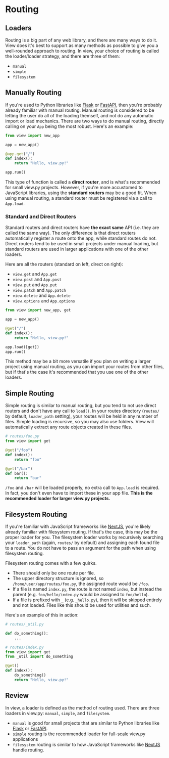 # Routing

## Loaders

Routing is a big part of any web library, and there are many ways to do it. View does it's best to support as many methods as possible to give you a well-rounded approach to routing. In view, your choice of routing is called the loader/loader strategy, and there are three of them:

- `manual`
- `simple`
- `filesystem`

## Manually Routing

If you're used to Python libraries like [Flask](https://flask.palletsprojects.com/en/3.0.x/) or [FastAPI](https://fastapi.tiangolo.com), then you're probably already familiar with manual routing. Manual routing is considered to be letting the user do all of the loading themself, and not do any automatic import or load mechanics. There are two ways to do manual routing, directly calling on your `App` being the most robust. Here's an example:

```py
from view import new_app

app = new_app()

@app.get("/")
def index():
    return "Hello, view.py!"

app.run()
```

This type of function is called a **direct router**, and is what's recommended for small view.py projects. However, if you're more accustomed to JavaScript libraries, using the **standard routers** may be a good fit. When using manual routing, a standard router must be registered via a call to `App.load`.

### Standard and Direct Routers

Standard routers and direct routers have **the exact same** API (i.e. they are called the same way). The only difference is that direct routers automatically register a route onto the app, while standard routes do not. Direct routers tend to be used in small projects under manual loading, but standard routers are used in larger applications with one of the other loaders.

Here are all the routers (standard on left, direct on right):

- `view.get` and `App.get`
- `view.post` and `App.post`
- `view.put` and `App.put`
- `view.patch` and `App.patch`
- `view.delete` and `App.delete`
- `view.options` and `App.options`

```py
from view import new_app, get

app = new_app()

@get("/")
def index():
    return "Hello, view.py!"

app.load([get])
app.run()
```

This method may be a bit more versatile if you plan on writing a larger project using manual routing, as you can import your routes from other files, but if that's the case it's recommended that you use one of the other loaders.

## Simple Routing

Simple routing is similar to manual routing, but you tend to not use direct routers and don't have any call to `load()`. In your routes directory (`routes/` by default, `loader_path` setting), your routes will be held in any number of files. Simple loading is recursive, so you may also use folders. View will automatically extract any route objects created in these files.

```py
# routes/foo.py
from view import get

@get("/foo")
def index():
    return "foo"

@get("/bar")
def bar():
    return "bar"
```

`/foo` and `/bar` will be loaded properly, no extra call to `App.load` is required. In fact, you don't even have to import these in your app file. **This is the recommended loader for larger view.py projects.**

## Filesystem Routing

If you're familiar with JavaScript frameworks like [NextJS](https://nextjs.org), you're likely already familiar with filesystem routing. If that's the case, this may be the proper loader for you. The filesystem loader works by recursively searching your `loader_path` (again, `routes/` by default) and assigning each found file to a route. You do not have to pass an argument for the path when using filesystem routing.

Filesystem routing comes with a few quirks.

- There should only be one route per file.
- The upper directory structure is ignored, so `/home/user/app/routes/foo.py`, the assigned route would be `/foo`.
- If a file is named `index.py`, the route is not named `index`, but instead the parent (e.g. `foo/hello/index.py` would be assigned to `foo/hello`).
- If a file is prefixed with `_` (e.g. `_hello.py`), then it will be skipped entirely and not loaded. Files like this should be used for utilities and such.

Here's an example of this in action:

```py
# routes/_util.py

def do_something():
    ...
```

```py
# routes/index.py
from view import get
from _util import do_something

@get()
def index():
    do_something()
    return "Hello, view.py!"
```

## Review

In view, a loader is defined as the method of routing used. There are three loaders in view.py: `manual`, `simple`, and `filesystem`.

- `manual` is good for small projects that are similar to Python libraries like [Flask](https://flask.palletsprojects.com/en/3.0.x/) or [FastAPI](https://fastapi.tiangolo.com).
- `simple` routing is the recommended loader for full-scale view.py applications
- `filesystem` routing is similar to how JavaScript frameworks like [NextJS](https://nextjs.org) handle routing.
